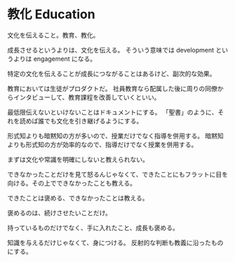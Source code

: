 # 教化 Education

文化を伝えること。教育、教化。

成長させるというよりは、文化を伝える。
そういう意味では development というよりは engagement になる。

特定の文化を伝えることが成長につながることはあるけど、副次的な効果。

教育においては生徒がプロダクトだ。
社員教育なら配属した後に周りの同僚からインタビューして、教育課程を改善していくといい。

最低限伝えないといけないことはドキュメントにする。
「聖書」のように、それを読めば誰でも文化を引き継げるようにする。

形式知よりも暗黙知の方が多いので、授業だけでなく指導を併用する。
暗黙知よりも形式知の方が効率的なので、指導だけでなく授業を併用する。

まずは文化や常識を明確にしないと教えられない。

できなかったことだけを見て怒るんじゃなくて、できたことにもフラットに目を向ける。その上でできなかったことも教える。

できたことは褒める、できなかったことは教える。

褒めるのは、続けさせたいことだけ。

持っているものだけでなく、手に入れたこと、成長も褒める。

知識を与えるだけじゃなくて、身につける。
反射的な判断も教義に沿ったものにする。
